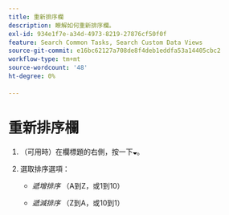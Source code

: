 ```yaml
---
title: 重新排序欄
description: 瞭解如何重新排序欄。
exl-id: 934e1f7e-a34d-4973-8219-27876cf50f0f
feature: Search Common Tasks, Search Custom Data Views
source-git-commit: e16bc62127a708de8f4deb1eddfa53a14405cbc2
workflow-type: tm+mt
source-wordcount: '48'
ht-degree: 0%

---
```


# 重新排序欄

1. （可用時）在欄標題的右側，按一下![向下箭頭](/help/search-social-commerce/assets/arrow-down-expand.png "向下箭頭")。

1. 選取排序選項：

   * *遞增排序* （A到Z，或1到10）

   * *遞減排序* （Z到A，或10到1）
